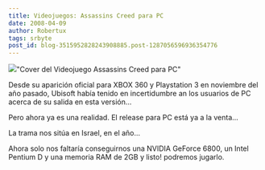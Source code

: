 ```yaml
---
title: Videojuegos: Assassins Creed para PC
date: 2008-04-09
author: Robertux
tags: srbyte
post_id: blog-3515952828243908885.post-1287056596936354776
---
```


[![](http://bp3.blogger.com/_jH77WNrMVRA/R9R0KNxJyaI/AAAAAAAAAnc/A9LH9AOkqfo/s320/boxshot_uk_large.jpg)](http://bp3.blogger.com/_jH77WNrMVRA/R9R0KNxJyaI/AAAAAAAAAnc/A9LH9AOkqfo/s1600-h/boxshot_uk_large.jpg)"Cover del Videojuego Assassins Creed para PC"

Desde su aparición oficial para XBOX 360 y Playstation 3 en noviembre del año pasado, Ubisoft había tenido en incertidumbre an los usuarios de PC acerca de su salida en esta versión...

Pero ahora ya es una realidad. El release para PC está ya a la venta...

La trama nos sitúa en Israel, en el año...

Ahora solo nos faltaría conseguirnos una NVIDIA GeForce 6800, un Intel Pentium D y una memoria RAM de 2GB y listo! podremos jugarlo.
